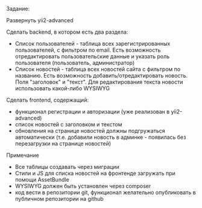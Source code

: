 Задание:

Развернуть yii2-advanced

Сделать backend, в котором есть два раздела:
- Список пользователей - таблица всех зарегистрированных пользователей, с фильтром по email. Есть возможность отредактировать пользовательские данные и указать роль пользователя (пользователь, администратор)
- Список новостей - таблица всех новостей сайта с фильтром по названию. Есть возможность добавить/отредактировать новость. Поля "заголовок" и "текст". Для редактирования текста новости использовать какой-либо WYSIWYG 

Сделать frontend, содержащий:
- функционал регистрации и авторизации (уже реализован в yii2-advanced)
- список новостей с заголовком и текстом
- обновления на странице новостей должны подгружаться автоматически (т.е. добавили новость в админке - появилась без перезагрузки на странице новостей)

Примечание
- Все таблицы создавать через миграции
- Стили и JS для списка новостей на фронтенде загружать при помощи AssetBundle
- WYSIWYG должен быть установлен через composer 
- код вести в репозитории git, функционал желательно опубликовать в публичном репозитории на github